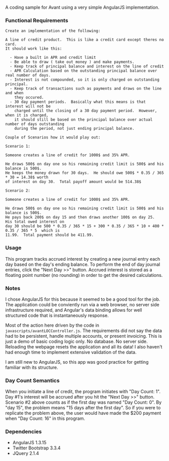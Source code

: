 A coding sample for Avant using a very simple AngularJS implementation.

### Functional Requirements

    Create an implementation of the following:
    
    A line of credit product.  This is like a credit card except theres no card.
    It should work like this:
    
      - Have a built in APR and credit limit
      - Be able to draw ( take out money ) and make payments.
      - Keep track of principal balance and interest on the line of credit
      - APR Calculation based on the outstanding principal balance over real number of days.
      - Interest is not compounded, so it is only charged on outstanding principal.
      - Keep track of transactions such as payments and draws on the line and when
        they occured.
      - 30 day payment periods.  Basically what this means is that interest will not be
        charged until the closing of a 30 day payment period.  However, when it is charged,
        it should still be based on the principal balance over actual number of days outstanding
        during the period, not just ending principal balance.
    
    Couple of Scenarios how it would play out:
    
    Scenario 1:
    
    Someone creates a line of credit for 1000$ and 35% APR.
    
    He draws 500$ on day one so his remaining credit limit is 500$ and his balance is 500$.  
    He keeps the money drawn for 30 days.  He should owe 500$ * 0.35 / 365 * 30 = 14.38$ worth
    of interest on day 30.  Total payoff amount would be 514.38$
    
    Scenario 2:
    
    Someone creates a line of credit for 1000$ and 35% APR.
    
    He draws 500$ on day one so his remaining credit limit is 500$ and his balance is 500$.
    He pays back 200$ on day 15 and then draws another 100$ on day 25.  His total owed interest on
    day 30 should be 500 * 0.35 / 365 * 15 + 300 * 0.35 / 365 * 10 + 400 * 0.35 / 365 * 5  which is
    11.99.  Total payment should be 411.99.

### Usage

This program tracks accrued interest by creating a new journal entry each day based on the day's ending balance.
To perform the end of day journal entries, click the "Next Day >>" button. Accrued interest is stored as a floating
point number (no rounding) in order to get the desired calculations.


### Notes

I chose AngularJS for this because it seemed to be a good tool for the job. The application could be conviently
run via a web browser, no server side infrastructure required, and Angular's data binding allows for well structured
code that is instantaneously response.

Most of the action here driven by the code in ```javascripts/avantLOCController.js```. The requirements did not 
say the data had to be persistent, handle multiple accounts, or present invoicing. This is just a demo of basic 
coding logic only. No database. No server side. Reloading the webpage resets the application and all its data! I
also haven't had enough time to implement extensive validation of the data.

I am still new to AngularJS, so this app was good practice for getting familiar with its structure.

### Day Count Semantics

When you initiate a line of credit, the program initiates with "Day Count: 1". Day #1's interest will be accrued
after you hit the "Next Day >>" button. Scenario #2 above counts as if the first day was named "Day Count: 0". By
"day 15", the problem means "15 days after the first day". So if you were to replicate the problem above, the user
would have made the $200 payment when "Day Count: 16" in this program.

### Dependencies

* AngularJS 1.3.15
* Twitter Bootstrap 3.3.4
* JQuery 2.1.4